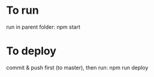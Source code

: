 # To run
run in parent folder:
npm start

# To deploy
commit & push first (to master), then run:
npm run deploy